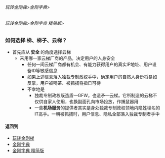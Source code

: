 ###### 玩转金刚梯>金刚字典>
###### 玩转金刚梯>金刚字典 精简版>

### 如何选择 梯、梯子、云梯？
- 首先应从<Strong> 安全 </Strong>的角度选择云梯
  - 釆用哪一家云梯厂商的产品，决定用户的人身安全
    - 任何一间云梯厂商都有机会、有能力获得用户的真实IP地址、用户设备ID等敏感信息
    - 如果上述信息落入独裁专制政权手中，确定用户的自然人身份将易如反掌，用户被喝茶、被抓捕将指日可待
    - 不幸地是
      - 独裁专制政权既造盾—GFW，也造矛—云梯。它所制造的云梯不仅供自家人使用，也换副面孔向市场投放，作捕鼠器用
      - 一些<Strong>机场服务</Strong>的提供者其实是身处独裁专制政权领地内隐姓埋名的IT高手。一朝被抓捕时，用户信息、隐私全部落入独裁专制者手中
#### 返回到
- [玩转金刚梯](https://github.com/a2zitpro/web/blob/master/LadderFree/A.md)
- [金刚字典](https://github.com/a2zitpro/web/blob/master/LadderFree/kkDictionary/KKDictionary.md)
- [金刚字典 精简版](https://github.com/a2zitpro/web/blob/master/LadderFree/kkDictionary/KKDictionaryShortVersion.md)

